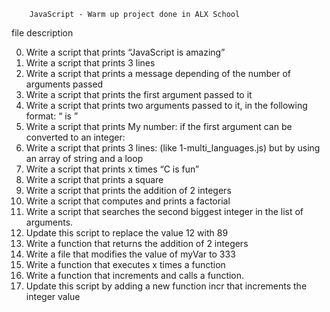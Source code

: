         JavaScript - Warm up project done in ALX School
        
 file description
 
 0.  Write a script that prints “JavaScript is amazing”
 1.  Write a script that prints 3 lines
 2.  Write a script that prints a message depending of the number of arguments passed
 3.  Write a script that prints the first argument passed to it
 4.  Write a script that prints two arguments passed to it, in the following format: “ is ”
 5.  Write a script that prints My number: <first argument converted in integer> if the first argument can be converted to an integer:
 6.  Write a script that prints 3 lines: (like 1-multi_languages.js) but by using an array of string and a loop
 7.  Write a script that prints x times “C is fun”
 8.  Write a script that prints a square
 9.  Write a script that prints the addition of 2 integers
 10. Write a script that computes and prints a factorial
 11. Write a script that searches the second biggest integer in the list of arguments.
 12. Update this script to replace the value 12 with 89
 13. Write a function that returns the addition of 2 integers
 14. Write a file that modifies the value of myVar to 333
 15. Write a function that executes x times a function
 16. Write a function that increments and calls a function.
 17. Update this script by adding a new function incr that increments the integer value
